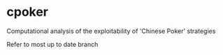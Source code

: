 # cpoker
Computational analysis of the exploitability of 'Chinese Poker' strategies 


Refer to most up to date branch
